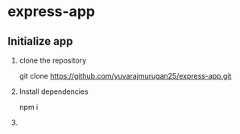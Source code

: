# express-app

## Initialize app

1. clone the repository

    git clone https://github.com/yuvarajmurugan25/express-app.git

2. Install dependencies

    npm i

3. 
